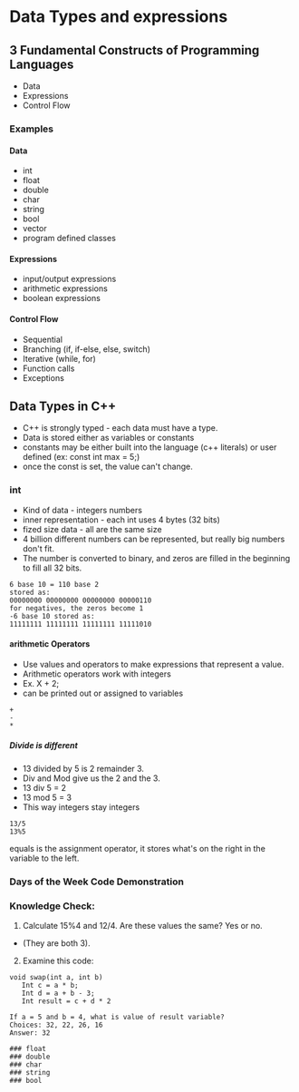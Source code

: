 # Data Types and expressions
## 3 Fundamental Constructs of Programming Languages
* Data 
* Expressions
* Control Flow

### Examples
#### Data
* int
* float
* double
* char
* string
* bool
* vector
* program defined classes

#### Expressions
* input/output expressions
* arithmetic expressions
* boolean expressions

#### Control Flow
* Sequential
* Branching (if, if-else, else, switch)
* Iterative (while, for)
* Function calls
* Exceptions

## Data Types in C++
* C++ is strongly typed - each data must have a type.
* Data is stored either as variables or constants
* constants may be either built into the language (c++ literals) or user defined (ex: const int max = 5;)
* once the const is set, the value can't change.

### int
  * Kind of data - integers numbers
  * inner representation - each int uses 4 bytes (32 bits)
  * fized size data - all are the same size
  * 4 billion different numbers can be represented, but really big numbers don't fit.
  * The number is converted to binary, and zeros are filled in the beginning to fill all 32 bits.
```
6 base 10 = 110 base 2
stored as:
00000000 00000000 00000000 00000110
for negatives, the zeros become 1
-6 base 10 stored as:
11111111 11111111 11111111 11111010

```

#### arithmetic Operators
* Use values and operators to make expressions that represent a value.
* Arithmetic operators work with integers
* Ex. X + 2;
* can be printed out or assigned to variables
```
+
-
*
```
##### Divide is different
* 13 divided by 5 is 2 remainder 3.
* Div and Mod give us the 2 and the 3.
* 13 div 5 = 2
* 13 mod 5 = 3
* This way integers stay integers
```
13/5
13%5
```
equals is the assignment operator, it stores what's on the right in the variable to the left.

### Days of the Week Code Demonstration

### Knowledge Check:
1.  Calculate 15%4 and 12/4.  Are these values the same?  Yes or no.
 * (They are both 3).
2.  Examine this code:
```
void swap(int a, int b)
   Int c = a * b;
   Int d = a + b - 3;
   Int result = c + d * 2
   
If a = 5 and b = 4, what is value of result variable?
Choices: 32, 22, 26, 16
Answer: 32

### float
### double
### char
### string
### bool


